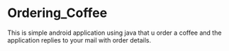 # Ordering_Coffee

This is simple android application using java that u order a coffee and the application replies to your mail with order details.
